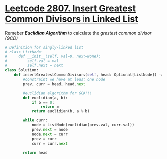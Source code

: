 # [Leetcode 2807. Insert Greatest Common Divisors in Linked List](https://leetcode.com/problems/insert-greatest-common-divisors-in-linked-list/description/)

Remeber ***Euclidian Algorithm*** to calculate the *grestest common divisor (GCD)*

```python
# Definition for singly-linked list.
# class ListNode:
#     def __init__(self, val=0, next=None):
#         self.val = val
#         self.next = next
class Solution:
    def insertGreatestCommonDivisors(self, head: Optional[ListNode]) -> Optional[ListNode]:
        #constraint we have at least one node
        prev, curr = head, head.next

        #euclidian algorithm for GCD!!!
        def euclidian(a, b):
            if b == 0: 
                return a
            return euclidian(b, a % b)

        while curr:
            node = ListNode(euclidian(prev.val, curr.val))
            prev.next = node
            node.next = curr
            prev = curr
            curr = curr.next
        
        return head
```